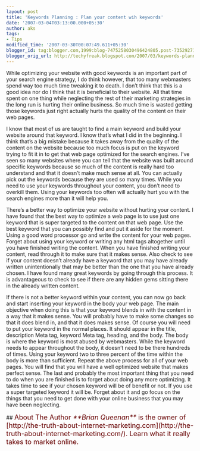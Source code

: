 ```yaml
---
layout: post
title: 'Keywords Planning : Plan your content wih keywords'
date: '2007-03-04T03:13:00.000+05:30'
author: aks
tags:
- Tips
modified_time: '2007-03-30T00:07:49.611+05:30'
blogger_id: tag:blogger.com,1999:blog-7475258030496424805.post-7352927186281794343
blogger_orig_url: http://techyfreak.blogspot.com/2007/03/keywords-planning-plan-your-content-wih.html
---
```


<p>While optimizing your website with good keywords is an important part of 
your search engine strategy, I do think however, that too many webmasters 
spend way too much time tweaking it to death. I don’t think that this is a 
good idea nor do I think that it is beneficial to their website. All that time 
spent on one thing while neglecting the rest of their marketing strategies in 
the long run is hurting their online business. So much time is wasted getting 
those keywords just right actually hurts the quality of the content on their 
web pages. </p><p>I know that most of us are taught to find a main keyword and 
build your website around that keyword. I know that’s what I did in the 
beginning. I think that’s a big mistake because it takes away from the 
quality of the content on the website because too much focus is put on the 
keyword trying to fit it in to get that web page optimized for the search 
engines. I’ve seen so many websites where you can tell that the website was 
built around specific keywords because so much of the content is really hard 
too understand and that it doesn’t make much sense at all. You can actually 
pick out the keywords because they are used so many times. While you need to 
use your keywords throughout your content, you don’t need to overkill them. 
Using your keywords too often will actually hurt you with the search engines 
more than it will help you. </p><p>There’s a better way to optimize your 
website without hurting your content. I have found that the best way to 
optimize a web page is to use just one keyword that is super targeted to the 
<span class="fullpost">content on that web page. Use the best keyword that you 
can possibly find and put it aside for the moment. Using a good word processor 
go and write the content for your web pages. Forget about using your keyword 
or writing any html tags altogether until you have finished writing the 
content. When you have finished writing your content, read through it to make 
sure that it makes sense. Also check to see if your content doesn’t already 
have a keyword that you may have already written unintentionally that may be 
better than the one that you have already chosen. I have found many great 
keywords by going through this process. It is advantageous to check to see if 
there are any hidden gems sitting there in the already written content. 
</p><p>If there is not a better keyword within your content, you can now go 
back and start inserting your keyword in the body your web page. The main 
objective when doing this is that your keyword blends in with the content in a 
way that it makes sense. You will probably have to make some changes so that 
it does blend in, and that it does makes sense. Of course you will need to put 
your keyword in the normal places. It should appear in the title, description 
Meta tag, keyword Meta tag, heading, and the body. The body is where the 
keyword is most abused by webmasters. While the keyword needs to appear 
throughout the body, it doesn’t need to be there hundreds of times. Using 
your keyword two to three percent of the time within the body is more than 
sufficient. Repeat the above process for all of your web pages. You will find 
that you will have a well optimized website that makes perfect sense. The last 
and probably the most important thing that you need to do when you are 
finished is to forget about doing any more optimizing. It takes time to see if 
your chosen keyword will be of benefit or not. If you use a super targeted 
keyword it will be. Forget about it and go focus on the things that you need 
to get done with your online business that you may have been neglecting. 
</p><p> 
## <span style="color:#660000;"><span style="font-size:130%;">About The Author 
<em>**Brian Queenan**</em> is the owner of 
[http://the-truth-about-internet-marketing.com](http://the-truth-about-internet-marketing.com/). 
Learn what it really takes to market online. </p> 